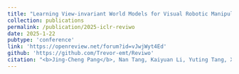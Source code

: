```yaml
---
title: "Learning View-invariant World Models for Visual Robotic Manipulation"
collection: publications
permalink: /publication/2025-iclr-reviwo
date: 2025-1-22
pubtype: 'conference'
link: 'https://openreview.net/forum?id=vJwjWyt4Ed'
github: 'https://github.com/Trevor-emt/Reviwo'
citation: "<b>Jing-Cheng Pang</b>, Nan Tang, Kaiyuan Li, Yuting Tang, Xin-Qiang Cai, Zhen-Yu Zhang, Gang Niu, Masashi Sugiyama and Yang Yu. <i> Learning View-invariant World Models for Visual Robotic Manipulation. </i><b>ICLR 2025</b>."
---
```

